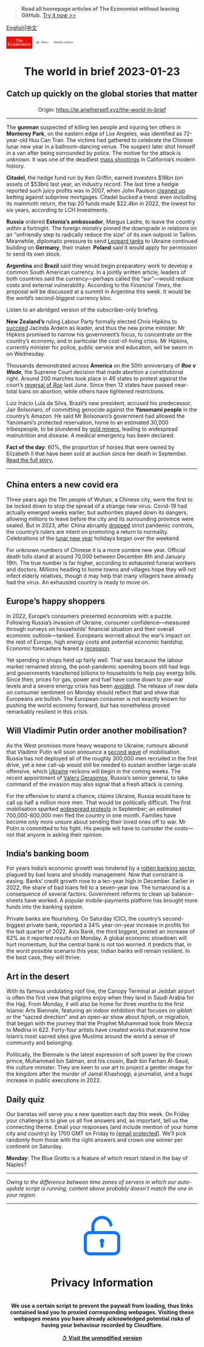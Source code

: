 > **Read all homepage articles of The Economist without leaving GitHub.** [Try it now >>](https://arielherself.github.io/te)

[English](https://github.com/arielherself/espresso/blob/main/README.md)|[中文](https://github-com.translate.goog/arielherself/espresso/blob/main/README.md?_x_tr_sl=en&_x_tr_tl=zh-CN&_x_tr_hl=zh-CN&_x_tr_pto=wapp)



![The Economist](menubar.png)

# <p align="center">The world in brief 2023-01-23</p>

## <p align="center">Catch up quickly on the global stories that matter</p>

<p align="center">Origin: <a href="https://te.arielherself.xyz/the-world-in-brief">https://te.arielherself.xyz/the-world-in-brief</a><hr>

The <strong>gunman</strong> suspected of killing ten people and injuring ten others in <strong>Monterey Park</strong>, on the eastern edge of Los Angeles, was identified as 72-year-old Huu Can Tran. The victims had gathered to celebrate the Chinese lunar new year in a ballroom-dancing venue. The suspect later shot himself in a van after being surrounded by police. The motive for the attack is unknown. It was one of the deadliest [mass shootings](https://te.arielherself.xyz/special-report/2022/09/12/how-to-stop-the-killing) in California’s modern history.

<strong>Citadel</strong>, the hedge fund run by Ken Griffin, earned investors $16bn (on assets of $53bn) last year, an industry record. The last time a hedgie reported such juicy profits was in 2007, when John Paulson [cleaned up](https://te.arielherself.xyz/business/2009/03/12/the-long-and-the-short) betting against subprime mortgages. Citadel bucked a trend: even including its mammoth return, the top 20 funds made $22.4bn in 2022, the lowest for six years, according to LCH Investments.

<strong>Russia</strong> ordered <strong>Estonia’s ambassador</strong>, Margus Laidre, to leave the country within a fortnight. The foreign ministry pinned the downgrade in relations on an “unfriendly step to radically reduce the size” of its own outpost in Tallinn. Meanwhile, diplomatic pressure to send [Leopard tanks](https://te.arielherself.xyz/europe/2023/01/21/apart-from-leopard-tanks-ukraine-is-getting-lots-of-weapons) to Ukraine continued building on <strong>Germany</strong>, their maker. <strong>Poland</strong> said it would apply for permission to send its own stock.

<strong>Argentina</strong> and <strong>Brazil </strong>said they would begin preparatory work to develop a common South American currency. In a jointly written article, leaders of both countries said the currency—perhaps called the “sur”—would reduce costs and external vulnerability. According to the <em>Financial Times</em>, the proposal will be discussed at a summit in Argentina this week. It would be the world’s second-biggest currency bloc.

Listen to an abridged version of the subscriber-only briefing.

<strong>New Zealand’s</strong> ruling Labour Party formally elected Chris Hipkins to [succeed](https://te.arielherself.xyz/asia/2023/01/19/jacinda-ardern-resigns-as-new-zealands-prime-minister) Jacinda Ardern as leader, and thus the new prime minister. Mr Hipkins promised to narrow his government’s focus, to concentrate on the country’s economy, and in particular the cost-of-living crisis. Mr Hipkins, currently minister for police, public service and education, will be sworn in on Wednesday.

Thousands demonstrated across <strong>America</strong> on the 50th anniversary of <strong><em>Roe v Wade</em></strong>, the Supreme Court decision that made abortion a constitutional right. Around 200 marches took place in 46 states to protest against the court’s [reversal of <em>Roe</em>](https://te.arielherself.xyz/the-world-ahead/2022/11/18/democrats-may-benefit-from-the-end-of-roe-v-wade) last June. Since then 12 states have passed near-total bans on abortion, while others have tightened restrictions.

Luiz Inácio Lula da Silva, Brazil’s new president, accused his predecessor, Jair Bolsonaro, of committing genocide against the <strong>Yanomami people</strong> in the country’s Amazon. He said Mr Bolsonaro’s government had allowed the Yanomami’s protected reservation, home to an estimated 30,000 tribespeople, to be plundered by [gold miners](https://te.arielherself.xyz/culture/2022/10/12/richard-mosse-documents-the-hidden-war-in-the-brazilian-amazon), leading to widespread malnutrition and disease. A medical emergency has been declared.

<strong>Fact of the day</strong>: 60%, the proportion of horses that were owned by Elizabeth II that have been sold at auction since her death in September. [Read the full story.](https://te.arielherself.xyz/britain/2023/01/17/horse-racing-in-britain-is-in-deep-trouble)

----------

## China enters a new covid era

Three years ago the 11m people of Wuhan, a Chinese city, were the first to be locked down to stop the spread of a strange new virus. Covid-19 had actually emerged weeks earlier, but authorities played down its dangers, allowing millions to leave before the city and its surrounding province were sealed. But in 2023, after China abruptly [dropped](https://te.arielherself.xyz/china/2023/01/19/covid-19-has-already-torn-through-large-swathes-of-china) strict pandemic controls, the country’s rulers are intent on promoting a return to normality. Celebrations of the [lunar new year](https://te.arielherself.xyz/china/2023/01/19/riding-the-slow-train-in-china) holidays began over the weekend.

For unknown numbers of Chinese it is a more sombre new year. Official death tolls stand at around 70,000 between December 8th and January 19th. The true number is far higher, according to exhausted funeral workers and doctors. Millions heading to home towns and villages hope they will not infect elderly relatives, though it may help that many villagers have already had the virus. An exhausted country is ready to move on.

## Europe’s happy shoppers

In 2022, Europe’s consumers presented economists with a puzzle. Following Russia’s invasion of Ukraine, consumer confidence—measured through surveys on households’ financial situation and their overall economic outlook—tanked. Europeans worried about the war’s impact on the rest of Europe, high energy costs and potential economic hardship. Economic forecasters feared a [recession](https://te.arielherself.xyz/finance-and-economics/2022/11/03/even-recession-may-not-bring-down-europes-inflation). 

Yet spending in shops held up fairly well. That was because the labour market remained strong, the post-pandemic spending boom still had legs and governments transferred billions to households to help pay energy bills. Since then, prices for gas, power and fuel have come down to pre-war levels and a severe energy crisis has been [avoided](https://te.arielherself.xyz/finance-and-economics/2023/01/11/the-energy-crisis-and-europes-astonishing-luck). The release of new data on consumer sentiment on Monday should reflect that and show that Europeans are bullish. The European consumer is not exactly known for pushing the world economy forward, but has nonetheless proved remarkably resilient in this crisis. 

## Will Vladimir Putin order another mobilisation?

As the West promises more heavy weapons to Ukraine, rumours abound that Vladimir Putin will soon announce a [second wave](https://te.arielherself.xyz/europe/2023/01/16/a-russian-town-counts-the-cost-of-vladimir-putins-war) of mobilisation. Russia has not deployed all of the roughly 300,000 men recruited in the first drive, yet a new call-up would still be needed to sustain another large-scale offensive, which [Ukraine](https://te.arielherself.xyz/leaders/2022/12/15/a-looming-russian-offensive) reckons will begin in the coming weeks. The recent appointment of [Valery Gerasimov](https://te.arielherself.xyz/the-economist-explains/2023/01/16/who-is-valery-gerasimov-russias-latest-commander-in-ukraine), Russia’s senior general, to take command of the invasion may also signal that a fresh attack is coming. 

For the offensive to stand a chance, claims Ukraine, Russia would have to call up half a million more men. That would be politically difficult. The first mobilisation sparked [widespread protests](https://te.arielherself.xyz/graphic-detail/2022/09/29/protests-erupt-across-russia) in September; an estimated 700,000-800,000 men fled the country in one month. Families have become only more unsure about sending their loved ones off to war. Mr Putin is committed to his fight. His people will have to consider the costs—not that anyone is asking their opinion. 

## India’s banking boom

For years India’s economic growth was hindered by a [rotten banking sector](https://te.arielherself.xyz/finance-and-economics/2021/01/30/will-indias-government-act-to-save-its-public-sector-banks), plagued by bad loans and shoddy management. Now that constraint is easing. Banks’ credit growth rose to a ten-year high in December. Earlier in 2022, the share of bad loans fell to a seven-year low. The turnaround is a consequence of several factors. Government reforms to clean up balance-sheets have worked. A popular mobile-payments platform has brought more funds into the banking system.

Private banks are flourishing. On Saturday ICICI, the country’s second-biggest private bank, reported a 34% year-on-year increase in profits for the last quarter of 2022. Axis Bank, the third biggest, posted an increase of 62% as it reported results on Monday. A global economic slowdown will hurt momentum, but the central bank is not too worried. It predicts that, in the worst possible scenario this year, Indian banks will remain resilient. In the best case, they will thrive.

## Art in the desert

With its famous undulating roof line, the Canopy Terminal at Jeddah airport is often the first view that pilgrims enjoy when they land in Saudi Arabia for the Hajj. From Monday, it will also be home for three months to the first Islamic Arts Biennale, featuring an indoor exhibition that focuses on <em>qiblah</em> or the “sacred direction” and an open-air show about<em> hijrah</em>, or migration, that began with the journey that the Prophet Muhammad took from Mecca to Medina in 622. Forty-four artists have created works that examine how Islam’s most sacred sites give Muslims around the world a sense of community and belonging.

Politically, the Biennale is the latest expression of soft power by the crown prince, Muhammad bin Salman, and his cousin, Badr bin Farhan Al-Saud, the culture minister. They are keen to use art to project a gentler image for the kingdom after the murder of Jamal Khashoggi, a journalist, and a huge increase in public executions in 2022.

## Daily quiz

Our baristas will serve you a new question each day this week. On Friday your challenge is to give us all five answers and, as important, tell us the connecting theme. Email your responses (and include mention of your home city and country) by 1700 GMT on Friday to [<span class="__cf_email__" data-cfemail="d485a1bdae91a7a4a6b1a7a7bb94b1b7bbbabbb9bda7a0fab7bbb9">[email&#160;protected]</span>](https://mail.google.com/mail/?view=cm&amp;fs=1&amp;tf=1&amp;to=QuizEspresso@te.arielherself.xyz). We’ll pick randomly from those with the right answers and crown one winner per continent on Saturday.

<strong>Monday</strong>: The Blue Grotto is a feature of which resort island in the bay of Naples?

----------

*Owing to the difference between time zones of servers in which our auto-update script is running, content above probably doesn't match the one in your region.*

|<br><div align="center"><img src="unlock.png" /><h1>Privacy Information</h1></div></br>We use a certain script to prevent the paywall from loading, thus links contained lead you to proxied corresponding webpages. Visiting these webpages means you have already acknowledged potential risks of having your behaviour recorded by Cloudflare.<br><br>[&#x21BA; Visit the unmodified version](README.raw.md)<br><br>|
|-----|

